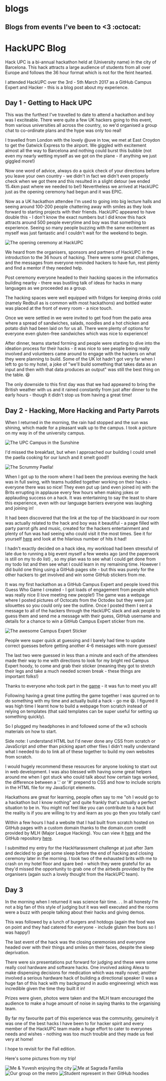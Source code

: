 # blogs

## Blogs from events I've been to &lt;3 :octocat:

# HackUPC Blog

Hack UPC is a bi-annual hackathon held at (University name) in the city of Barcelona. This hack attracts a large audience of students from all over Europe and follows the 36 hour format which is not for the feint hearted. 

I attended HackUPC over the 3rd - 5th March 2017 as a GitHub Campus Expert and Hacker - this is a blog post about my experience. 

## Day 1 - Getting to Hack UPC

This was the furthest I've travelled to date to attend a hackathon and boy was I exciteable. There were quite a few UK hackers going to this event, from various universities all across the country, so we'd organised a group chat to co-ordinate plans and the hype was only too real! 

I travelled from London with the lovely @uve in tow, we met at East Croydon to get the Gatwick Express to the airport. We giggled with excitement almost all the way to Barcelona and nothing could burst this bubble (not even my nearly wetting myself as we got on the plane - if anything we just giggled more!)

Now one word of advice, always do a quick check of your directions before you leave your own country - we didn't in fact we didn't even properly check when we got there and this resulted in a slight detour (we ended 15.4km past where we needed to be!) Nevertheless we arrived at HackUPC just as the opening ceremony had begun and it was EPIC. 

Now as a UK hackathon attendee I'm used to going into big lecture halls and seeing around 100-200 people chattering away with smiles as they look forward to starting projects with their friends. HackUPC appeared to have double this - I don't know the exact numbers but I did know this hack attracts around 500 people everytime and boy was that something to experience. Seeing so many people buzzing with the same excitement as myself was just fantastic and I couldn't wait for the weekend to begin. 

![The opening ceremony at HackUPC](img/opening.jpg)

We heard from the organisers, sponsors and partners of HackUPC in the introduction to the 36 hours of hacking. There were some great challenges, and the messages from everyone reminded hackers to have fun, rest plenty and find a mentor if they needed help. 

Post ceremony everyone headed to their hacking spaces in the informatics building nearby - there was bustling talk of ideas for hacks in many languages as we proceeded as a group. 

The hacking spaces were well equipped with fridges for keeping drinks cold (namely Redbull as is common with most hackathons) and bottled water was placed at the front of every room - a nice touch. 

Once we were settled in we were invited to get food from the patio area where a spread of sandwiches, salads, noodles and a hot chicken and potato dish had been laid on for us all. There were plenty of options for everyone even gluten-free sandwiches which was nice to experience! 

After dinner, teams started forming and people were starting to dive into the ideation process for their hacks - it was nice to see people being really involved and volunteers came around to engage with the hackers on what they were planning to build. Some of the UK lot hadn't got very far when I left to go to my hotel, a joke of "we'll build something that takes data as an input and then with that data produces an output" was still the best thing on the table. :laughing:

The only downside to this first day was that we had appeared to bring the British weather with us and it rained constantly from just after dinner to the early hours - though it didn't stop us from having a great time! 

## Day 2 - Hacking, More Hacking and Party Parrots

When I returned in the morning, the rain had stopped and the sun was shining, which made for a pleasant walk up to the campus. I took a picture on my way in of the university campus. 

![The UPC Campus in the Sunshine](img/campus.jpg)

I'd missed the breakfast, but when I approached our building I could smell the paella cooking for our lunch and it smelt good!! 

![The Scrummy Paella!](img/paella.jpg)

When I got up to the room where I had been the previous evening the hack was in full swing, with teams huddled together working on their hacks - everyone there was so nice! They even put up (and even joined in) with the Brits errupting in applause every few hours when making jokes or applauding success on a hack. It was entertaining to say the least to share this experience, even with our language barriers everyone was laughing and joining in! 

It had been discovered that the link at the top of the blackboard in our room was actually related to the hack and boy was it beautiful - a page filled with party parrot gifs and music, created for the hackers entertainment and plenty of fun was had seeing who could visit it the most times. See it for yourself [here](http://www.rdsbzlabs.com/) and look at the hilarious number of hits it had! 

I hadn't exactly decided on a hack idea, my workload had been stressful of late due to running a big event myself a few weeks ago (and the paperwork is still on my to do list) , so my plan was to see what I could get done from my todo list and then see what I could learn in my remaining time. However I did build one thing using a GitHub pages site - but this was purely for the other hackers to get involved and win some GitHub stickers from me. 

It was my first hackathon as a GitHub Campus Expert and people loved this Guess Who Game I created - I got loads of engagement from people which was really nice (I love meeting new people!) The game was a webpage where I posted pictures of Octocats from the Octodex but they were just silouettes so you could only see 
the outline. Once I posted them I sent a message to all of the hackers through the HackUPC slack and ask people to guess them and send me a message with their guess, GitHub username and details for a chance to win a GitHub Campus Expert sticker from me. 

![The awesome Campus Expert Sticker](img/experts.JPG)

People were super quick at guessing and I barely had time to update correct guesses before getting another 4-6 messages with more guesses! 

The last two were guessed in less than a minute and each of the attendees made their way to me with directions to look for my bright red Campus Expert hoody, to come and grab their sticker (meaning they got to stretch their legs and take a much needed screen break - these things are important folks!)

Thanks to everyone who took part in the [game](http://dickensa.github.io/HackUPC_GuessWho) - it was fun to meet you all! 

Following having a great time putting the game together I was spurred on to do something with my time and actually build a hack - go me :laughing:. I figured it was high time I learnt how to build a webpage from scratch instead of relying on templates (that said templates can be super useful for setting up something quickly). 

So I plugged my headphones in and followed some of the w3 schools materials on how to start. 

Side note:  I understand HTML but I'd never done any CSS from scratch or JavaScript and other than picking apart other files I didn't really understand what I needed to do to link all of these together to build my own websites from scratch. 

I would hugely recommend these resources for anyone looking to start out in web development. I was also blessed with having some great helpers around me when I got stuck who could talk about how certain tags worked, the difference between a '.' or '#' prepend to CSS and how to include scripts in the HTML file for my JavaScript elements. 

Hackathons are great for learning, people often say to me "oh I would go to a hackathon but I know nothing" and quite frankly that's actually a perfect situation to be in. You might not feel like you can contribute to a hack but the reality is if you are willing to try and learn as you go then you totally can! 

Within a few hours I had a website that I had built from scratch hosted on GitHub pages with a custom domain thanks to the domain.com credit provided by MLH (Major League Hacking). You can view it [here](http://inclusivewords.com) and the GitHub repository [here](http://github.com/dickensa/inclusivewords.com/).

I submitted my entry for the HackHarassment challenge at just after 3am and decided to go get some sleep before the end of hacking and closing ceremony later in the morning. I took two of the exhausted brits with me to crash on my hotel floor and spare bed - which they were grateful for as they'd missed the opportunity to grab one of the airbeds provided by the organisers (again such a lovely thought from the HackUPC team). 

## Day 3 

In the morning when I returned it was science fair time. . . In all honesty I'm not a big fan of this style of judging but it was well executed and the rooms were a buzz with people talking about their hacks and giving demos. 

This was followed by a lunch of burgers and hotdogs (again the food was on point and they had catered for everyone - include gluten free buns so I was happy!)

The last event of the hack was the closing ceremonies and everyone headed over with their things and smiles on their faces, despite the sleep deprivation. 

There were six presentations put forward for judging and these were some really cool hardware and software hacks. One involved asking Alexa to make dispensing decisions for medication which was really novel; another involved a serious hardware hack of building a directional speaker (I was a huge fan of this hack with my background in audio engineering) which was incredible given the time they built it in! 

Prizes were given, photos were taken and the MLH team encouraged the audience to make a huge amount of noise in saying thanks to the organising team. 

By far my favourite part of this experience was the community, genuinely it was one of the best hacks I have been to for hacker spirit and every member of the HackUPC team made a huge effort to cater to everyones needs and wishes - nothing was too much trouble and they made us feel very at home! 

I hope to revisit for the Fall edition. 

Here's some pictures from my trip! 

![Me & Yuvesh enjoying the city](img/ahh.jpg)
![Me at Sagrada Familia](img/familia.jpg)
![Our group on the metro](img/group)
![Student represent in their GitHub hoodies](img/hooded.jpg) 
